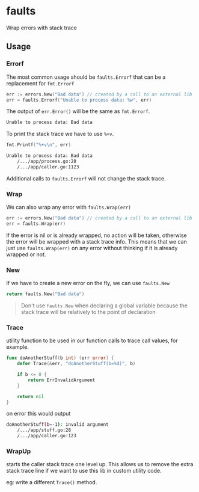 # faults
Wrap errors with stack trace

## Usage

### Errorf

The most common usage should be `faults.Errorf` that can be a replacement for `fmt.Errorf`

```go
err := errors.New("Bad data") // created by a call to an external lib
err = faults.Errorf("Unable to process data: %w", err)
```

The output of `err.Error()` will be the same as `fmt.Errorf`.

```sh
Unable to process data: Bad data
```

To print the stack trace we have to use `%+v`.

```go
fmt.Printf("%+v\n", err)
```

```sh
Unable to process data: Bad data
	/.../app/process.go:28
	/.../app/caller.go:1123
```


Additional calls to `faults.Errorf` will not change the stack trace.

### Wrap

We can also wrap any error with `faults.Wrap(err)`

```go
err := errors.New("Bad data") // created by a call to an external lib
err = faults.Wrap(err)
```

If the error is nil or is already wrapped, no action will be taken, otherwise the error will be wrapped with a stack trace info.
This means that we can just use `faults.Wrap(err)` on any error without thinking if it is already wrapped or not.

### New

If we have to create a new error on the fly, we can use `faults.New`

```go
return faults.New("Bad data")
```

> Don't use `faults.New` when declaring a global variable because the stack trace will be relatively to the point of declaration

### Trace

utility function to be used in our function calls to trace call values, for example.

```go
func doAnotherStuff(b int) (err error) {
	defer Trace(&err, "doAnotherStuff(b=%d)", b)

	if b <= 0 {
		return ErrInvalidArgument
	}

	return nil
}
```

on error this would output

```sh
doAnotherStuff(b=-1): invalid argument
	/.../app/stuff.go:28
	/.../app/caller.go:123
```

### WrapUp

starts the caller stack trace one level up.
This allows us to remove the extra stack trace line if we want to use this lib in custom utility code.

eg: write a different `Trace()` method.

